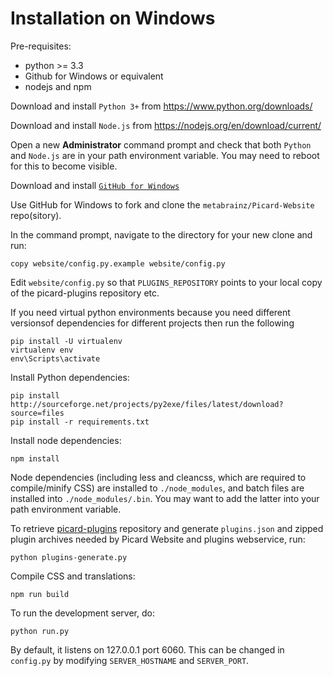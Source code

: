 # Installation on Windows

Pre-requisites:
- python >= 3.3
- Github for Windows or equivalent
- nodejs and npm

Download and install `Python 3+` from https://www.python.org/downloads/

Download and install `Node.js` from https://nodejs.org/en/download/current/

Open a new **Administrator** command prompt and check that both `Python` and `Node.js` are in your path environment variable.
You may need to reboot for this to become visible.

Download and install [`GitHub for Windows`](https://desktop.github.com/)

Use GitHub for Windows to fork and clone the `metabrainz/Picard-Website` repo(sitory).

In the command prompt, navigate to the directory for your new clone and run:

```
copy website/config.py.example website/config.py
```

Edit `website/config.py` so that `PLUGINS_REPOSITORY` points to your local copy of the picard-plugins repository etc.

If you need virtual python environments because you need different versionsof dependencies for different projects then run the following

```
pip install -U virtualenv
virtualenv env
env\Scripts\activate
```

Install Python dependencies:
```
pip install http://sourceforge.net/projects/py2exe/files/latest/download?source=files
pip install -r requirements.txt
```

Install node dependencies:
```
npm install
```

Node dependencies (including less and cleancss, which are required to compile/minify CSS) are installed to `./node_modules`,
and batch files are installed into `./node_modules/.bin`. You may want to add the latter into your path environment variable.

To retrieve [picard-plugins](https://github.com/musicbrainz/picard-plugins) repository
and generate `plugins.json` and zipped plugin archives needed by Picard Website and plugins webservice, run:

```
python plugins-generate.py
```

Compile CSS and translations:

```
npm run build
```

To run the development server, do:

```
python run.py
```

By default, it listens on 127.0.0.1 port 6060.
This can be changed in `config.py` by modifying `SERVER_HOSTNAME` and `SERVER_PORT`.
